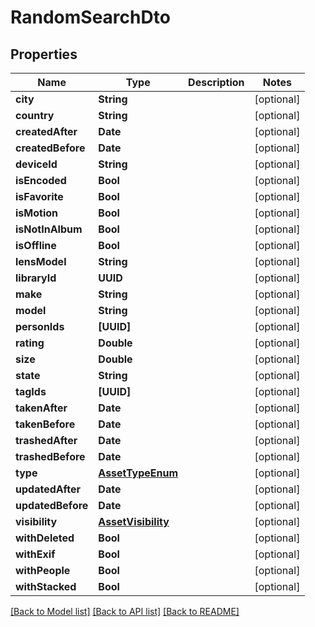 # RandomSearchDto

## Properties
Name | Type | Description | Notes
------------ | ------------- | ------------- | -------------
**city** | **String** |  | [optional] 
**country** | **String** |  | [optional] 
**createdAfter** | **Date** |  | [optional] 
**createdBefore** | **Date** |  | [optional] 
**deviceId** | **String** |  | [optional] 
**isEncoded** | **Bool** |  | [optional] 
**isFavorite** | **Bool** |  | [optional] 
**isMotion** | **Bool** |  | [optional] 
**isNotInAlbum** | **Bool** |  | [optional] 
**isOffline** | **Bool** |  | [optional] 
**lensModel** | **String** |  | [optional] 
**libraryId** | **UUID** |  | [optional] 
**make** | **String** |  | [optional] 
**model** | **String** |  | [optional] 
**personIds** | **[UUID]** |  | [optional] 
**rating** | **Double** |  | [optional] 
**size** | **Double** |  | [optional] 
**state** | **String** |  | [optional] 
**tagIds** | **[UUID]** |  | [optional] 
**takenAfter** | **Date** |  | [optional] 
**takenBefore** | **Date** |  | [optional] 
**trashedAfter** | **Date** |  | [optional] 
**trashedBefore** | **Date** |  | [optional] 
**type** | [**AssetTypeEnum**](AssetTypeEnum.md) |  | [optional] 
**updatedAfter** | **Date** |  | [optional] 
**updatedBefore** | **Date** |  | [optional] 
**visibility** | [**AssetVisibility**](AssetVisibility.md) |  | [optional] 
**withDeleted** | **Bool** |  | [optional] 
**withExif** | **Bool** |  | [optional] 
**withPeople** | **Bool** |  | [optional] 
**withStacked** | **Bool** |  | [optional] 

[[Back to Model list]](../README.md#documentation-for-models) [[Back to API list]](../README.md#documentation-for-api-endpoints) [[Back to README]](../README.md)


